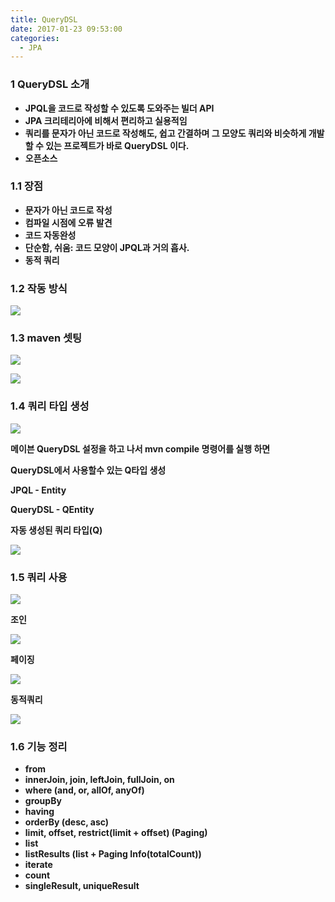 ```yaml
---
title: QueryDSL
date: 2017-01-23 09:53:00
categories:
  - JPA
---
```

### **1 QueryDSL 소개**

*   **JPQL을 코드로 작성할 수 있도록 도와주는 빌더 API**
*   **JPA 크리테리아에 비해서 편리하고 실용적임**
*   **쿼리를 문자가 아닌 코드로 작성해도, 쉽고 간결하며 그 모양도 쿼리와 비슷하게 개발 할 수 있는 프로젝트가 바로 QueryDSL 이다.**
*   **오픈소스**

### **1.1 장점**

*   **문자가 아닌 코드로 작성**
*   **컴파일 시점에 오류 발견**
*   **코드 자동완성**
*   **단순함, 쉬움: 코드 모양이 JPQL과 거의 흡사.**
*   **동적 쿼리**

### **1.2 작동 방식**

**![](https://lh5.googleusercontent.com/AVfAUXPSxor45lTvSanV-IkKLYRLndp7qXOe2dWBKnZjZ8N0PBckegjWNpvXWS3SPj9QpwWMLvl7U7cUj8KM7mY8X4ykbYx2zppPEKfMAe7dRen-Ew4CtUZA2evYtg8GLimWSm5M)**

### **1.3 maven 셋팅**

**![](https://lh6.googleusercontent.com/YdriXl8A1rZH7--lMIoXIcmU6fPPy7JbEsGSKno86ZDLv30joetRMJyeC20hI-EpuM-Bl13kj3clgsQ2bwwIitOaSeks1TqjXppMSVG6Rg8B1OEbmyOQNyEmaly311jAP_PzKUky)**

**![](https://lh6.googleusercontent.com/6oCoJka5d-3cKXoyYdczF7JsamRj1q9H8OzuVgI_AILRrX4jeeddlS2asWCLX1BkBRD1aTFpVx6Mt0c8EOnvd2efe8XAp52whdGbsiDn09uVomS7xHkC6ImkrosW0_8BXb0xNB4N)**

### **1.4 쿼리 타입 생성**

**![](https://lh5.googleusercontent.com/L-gnSon8L1sD9oD9VT-WeghP-ATZN_8YWuZ8-vinQUAmdQvkx0fsoVSLJsGP8HOLklEbxNHIW94JNQYEWrEbJPZJM6umLzlNVkWGv5ZURG2V_nnL012ZyIyMeEgCsYlB76zuLwOm)**

**메이븐 QueryDSL 설정을 하고 나서 mvn compile 명령어를 실행 하면**

**QueryDSL에서 사용할수 있는 Q타입 생성**

**JPQL - Entity**

**QueryDSL - QEntity**

**자동 생성된 쿼리 타입(Q)**

**![](https://lh4.googleusercontent.com/0s2eVZ3ruiRy-E49StfPhuWafTfjthFXcfdzdlBMwZO8IKbNCq5n6LpvmTExW-sRnSx-2Tl2nZGFTrjBj42F2EOdr7JNTfdmPY4XEZmgUj7BkGwSXZF1gFSFNlOsm4ZOI2JhqiBk)**

### **1.5 쿼리 사용**

**![](https://lh6.googleusercontent.com/gXyE-X1dZwfMK_Sf9B_nYyV8hDqF-udj7HNQLT9PQbGAE_daH_PGz0snVs1f646YvbyUM5tye8Opa3_49xFA2bfWsx_BQcZeJHIAKwhxuDjd9XuTe0KpzLNjNnib25voOUXzQKD8)**

**조인**

**![](https://lh6.googleusercontent.com/c7P0-fsN_Xb6d3Td5zEXbFZ5s22S9Tn6xdw37WQlYmUzsjVoGYPLILOx77VWmnc0RiUTy39WcsftCVG3Go5YwQjk4g84_qzTwk1C53GezScGev1-T_UiO_YtffkFbj0ARYGkx-pr)**

**페이징**

**![](https://lh3.googleusercontent.com/lQ1Ws8hnmbUY0RmO6RXvMPK-MFeqyLWxHzxNA9kw4nQDTs-hjlIV2IRe21R_OfNKaIZrRaw0BJJMHb2FmeBURro0ZiT1evP227f2XaJ83EYxtip7_rNVG6SfIQuUkgbuli65N_92)**

**동적쿼리**

**![](https://lh3.googleusercontent.com/o5KMcCgJpWk5rBbLJLCLXk8ny7BDaeoPhveBsHSiuYKVvUhFh1SeRkjcELOYueRODsq7nyylqEv1eJD7kcWItSdc6ICQFiIgIVkM4ugna2kdlBJyoeIgXfsp1Tucg7fV6-V9nmCA)**

### **1.6 기능 정리**

*   **from**
*   **innerJoin, join, leftJoin, fullJoin, on**
*   **where (and, or, allOf, anyOf)**
*   **groupBy**
*   **having**
*   **orderBy (desc, asc)**
*   **limit, offset, restrict(limit + offset) (Paging)**
*   **list**
*   **listResults (list + Paging Info(totalCount))**
*   **iterate**
*   **count**
*   **singleResult, uniqueResult**
